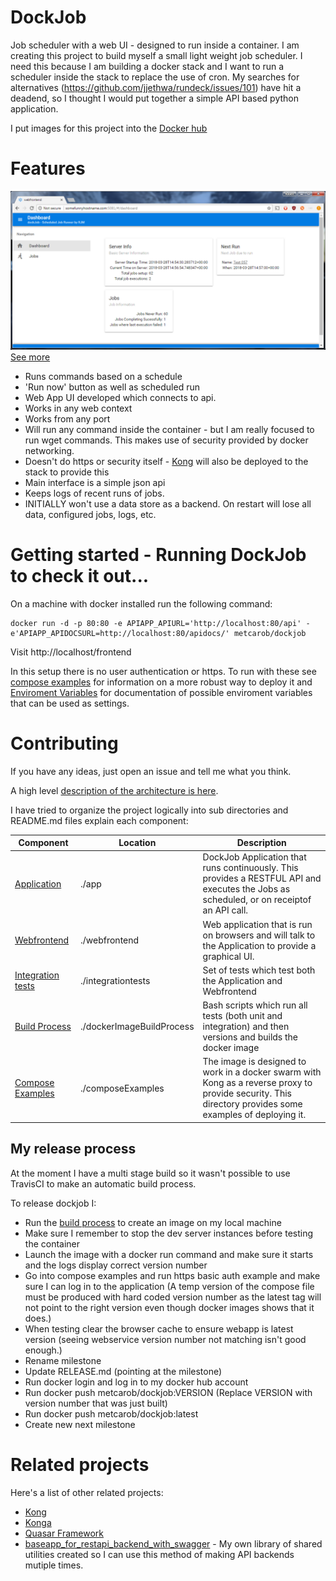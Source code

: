 # DockJob

Job scheduler  with a web UI - designed to run inside a container. I am creating this project to build myself a small light weight job scheduler. I need this because I am building a docker stack and I want to run a scheduler  inside the stack to replace the use of cron. My searches for alternatives (https://github.com/jjethwa/rundeck/issues/101) have hit a deadend, so I thought I would put together a simple API based python application.

I put images for this project into the [Docker hub](https://hub.docker.com/r/metcarob/dockjob/)

# Features

![Dockjob Dashboard Screen](./screenshots/DOCKJOB_DASHBOARD.png)
[See more](./screenshots/README.md)

 - Runs commands based on a schedule
 - 'Run now' button as well as scheduled run
 - Web App UI developed which connects to api.
 - Works in any web context
 - Works from any port
 - Will run any command inside the container - but I am really focused to run wget commands. This makes use of security provided by docker networking.
 - Doesn't do https or security itself - [Kong](https://konghq.com/) will also be deployed to the stack to provide this
 - Main interface is a simple json api
 - Keeps logs of recent runs of jobs.
 - INITIALLY won't use a data store as a backend. On restart will lose all data, configured jobs, logs, etc.


# Getting started - Running DockJob to check it out...

On a machine with docker installed run the following command:
````
docker run -d -p 80:80 -e APIAPP_APIURL='http://localhost:80/api' -e'APIAPP_APIDOCSURL=http://localhost:80/apidocs/' metcarob/dockjob
````

Visit http://localhost/frontend

In this setup there is no user authentication or https. To run with these see [compose examples](./composeExamples/README.md) for information on a more robust way to deploy it and [Enviroment Variables](ENVVARIABLES.md) for documentation of possible enviroment variables that can be used as settings.

 

# Contributing

If you have any ideas, just open an issue and tell me what you think.

A high level [description of the architecture is here](ARCHITECTURE.md).

I have tried to organize the project logically into sub directories and README.md files explain each component:

 | Component         | Location                  | Description                                                                                                                                              |
 |-------------------|---------------------------|----------------------------------------------------------------------------------------------------------------------------------------------------------|
 | [Application](./app/README.md)       | ./app                     | DockJob Application that runs continuously. This provides a RESTFUL API and executes the Jobs as scheduled, or on receiptof an API call.                 |
 | [Webfrontend](./webfrontend/README.md)       | ./webfrontend             | Web application that is run on browsers and will talk to the Application to provide a graphical UI.                                                      |
 | [Integration tests](./integrationtests/README.md) | ./integrationtests        | Set of tests which test both the Application and Webfrontend                                                                                             |
 | [Build Process](./dockerImageBuildProcess/README.md)     | ./dockerImageBuildProcess | Bash scripts which run all tests (both unit and integration) and then versions and builds the docker image                                               |
 | [Compose Examples](./composeExamples/README.md)  | ./composeExamples         | The image is designed to work in a docker swarm with Kong as a reverse proxy to provide security. This directory provides some examples of deploying it. |

## My release process

At the moment I have a multi stage build so it wasn't possible to use TravisCI to make an automatic build process.

To release dockjob I:
 - Run the [build process](./dockerImageBuildProcess/README.md) to create an image on my local machine
 - Make sure I remember to stop the dev server instances before testing the container
 - Launch the image with a docker run command and make sure it starts and the logs display correct version number
 - Go into compose examples and run https basic auth example and make sure I can log in to the application (A temp version of the compose file must be produced with hard coded version number as the latest tag will not point to the right version even though docker images shows that it does.)
 - When testing clear the browser cache to ensure webapp is latest version (seeing webservice version number not matching isn't good enough.)
 - Rename milestone
 - Update RELEASE.md (pointing at the milestone)
 - Run docker login and log in to my docker hub account
 - Run docker push metcarob/dockjob:VERSION (Replace VERSION with version number that was just built)
 - Run docker push metcarob/dockjob:latest
 - Create new next milestone

# Related projects

Here's a list of other related projects:
 - [Kong](https://konghq.com/)
 - [Konga](https://github.com/pantsel/konga)
 - [Quasar Framework](http://quasar-framework.org/)
 - [baseapp_for_restapi_backend_with_swagger](https://github.com/rmetcalf9/baseapp_for_restapi_backend_with_swagger) - My own library of shared utilities created so I can use this method of making API backends mutiple times.